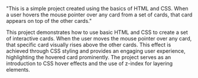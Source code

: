 "This is a simple project created using the basics of HTML and CSS. When a user hovers the mouse pointer over any card from a set of cards, that card appears on top of the other cards."

This project demonstrates how to use basic HTML and CSS to create a set of interactive cards. When the user moves the mouse pointer over any card, that specific card visually rises above the other cards. This effect is achieved through CSS styling and provides an engaging user experience, highlighting the hovered card prominently. The project serves as an introduction to CSS hover effects and the use of z-index for layering elements.
